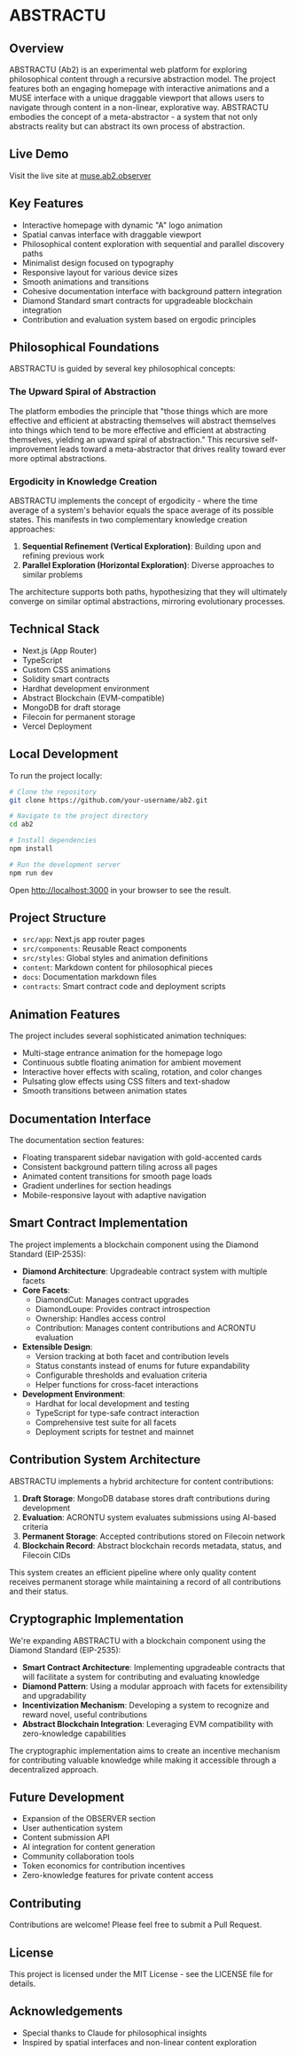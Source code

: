# ABSTRACTU

## Overview
ABSTRACTU (Ab2) is an experimental web platform for exploring philosophical content through a recursive abstraction model. The project features both an engaging homepage with interactive animations and a MUSE interface with a unique draggable viewport that allows users to navigate through content in a non-linear, explorative way. ABSTRACTU embodies the concept of a meta-abstractor - a system that not only abstracts reality but can abstract its own process of abstraction.

## Live Demo
Visit the live site at [muse.ab2.observer](https://muse.ab2.observer)

## Key Features
- Interactive homepage with dynamic "A" logo animation
- Spatial canvas interface with draggable viewport
- Philosophical content exploration with sequential and parallel discovery paths
- Minimalist design focused on typography
- Responsive layout for various device sizes
- Smooth animations and transitions
- Cohesive documentation interface with background pattern integration
- Diamond Standard smart contracts for upgradeable blockchain integration
- Contribution and evaluation system based on ergodic principles

## Philosophical Foundations
ABSTRACTU is guided by several key philosophical concepts:

### The Upward Spiral of Abstraction
The platform embodies the principle that "those things which are more effective and efficient at abstracting themselves will abstract themselves into things which tend to be more effective and efficient at abstracting themselves, yielding an upward spiral of abstraction." This recursive self-improvement leads toward a meta-abstractor that drives reality toward ever more optimal abstractions.

### Ergodicity in Knowledge Creation
ABSTRACTU implements the concept of ergodicity - where the time average of a system's behavior equals the space average of its possible states. This manifests in two complementary knowledge creation approaches:

1. **Sequential Refinement (Vertical Exploration)**: Building upon and refining previous work
2. **Parallel Exploration (Horizontal Exploration)**: Diverse approaches to similar problems

The architecture supports both paths, hypothesizing that they will ultimately converge on similar optimal abstractions, mirroring evolutionary processes.

## Technical Stack
- Next.js (App Router)
- TypeScript
- Custom CSS animations
- Solidity smart contracts
- Hardhat development environment
- Abstract Blockchain (EVM-compatible)
- MongoDB for draft storage
- Filecoin for permanent storage
- Vercel Deployment

## Local Development
To run the project locally:

```bash
# Clone the repository
git clone https://github.com/your-username/ab2.git

# Navigate to the project directory
cd ab2

# Install dependencies
npm install

# Run the development server
npm run dev
```

Open [http://localhost:3000](http://localhost:3000) in your browser to see the result.

## Project Structure
- `src/app`: Next.js app router pages
- `src/components`: Reusable React components
- `src/styles`: Global styles and animation definitions
- `content`: Markdown content for philosophical pieces
- `docs`: Documentation markdown files
- `contracts`: Smart contract code and deployment scripts

## Animation Features
The project includes several sophisticated animation techniques:
- Multi-stage entrance animation for the homepage logo
- Continuous subtle floating animation for ambient movement
- Interactive hover effects with scaling, rotation, and color changes
- Pulsating glow effects using CSS filters and text-shadow
- Smooth transitions between animation states

## Documentation Interface
The documentation section features:
- Floating transparent sidebar navigation with gold-accented cards
- Consistent background pattern tiling across all pages
- Animated content transitions for smooth page loads
- Gradient underlines for section headings
- Mobile-responsive layout with adaptive navigation

## Smart Contract Implementation
The project implements a blockchain component using the Diamond Standard (EIP-2535):

- **Diamond Architecture**: Upgradeable contract system with multiple facets
- **Core Facets**:
  - DiamondCut: Manages contract upgrades
  - DiamondLoupe: Provides contract introspection
  - Ownership: Handles access control
  - Contribution: Manages content contributions and ACRONTU evaluation
- **Extensible Design**:
  - Version tracking at both facet and contribution levels
  - Status constants instead of enums for future expandability
  - Configurable thresholds and evaluation criteria
  - Helper functions for cross-facet interactions
- **Development Environment**:
  - Hardhat for local development and testing
  - TypeScript for type-safe contract interaction
  - Comprehensive test suite for all facets
  - Deployment scripts for testnet and mainnet

## Contribution System Architecture
ABSTRACTU implements a hybrid architecture for content contributions:

1. **Draft Storage**: MongoDB database stores draft contributions during development
2. **Evaluation**: ACRONTU system evaluates submissions using AI-based criteria
3. **Permanent Storage**: Accepted contributions stored on Filecoin network
4. **Blockchain Record**: Abstract blockchain records metadata, status, and Filecoin CIDs

This system creates an efficient pipeline where only quality content receives permanent storage while maintaining a record of all contributions and their status.

## Cryptographic Implementation
We're expanding ABSTRACTU with a blockchain component using the Diamond Standard (EIP-2535):

- **Smart Contract Architecture**: Implementing upgradeable contracts that will facilitate a system for contributing and evaluating knowledge
- **Diamond Pattern**: Using a modular approach with facets for extensibility and upgradability
- **Incentivization Mechanism**: Developing a system to recognize and reward novel, useful contributions
- **Abstract Blockchain Integration**: Leveraging EVM compatibility with zero-knowledge capabilities

The cryptographic implementation aims to create an incentive mechanism for contributing valuable knowledge while making it accessible through a decentralized approach.

## Future Development
- Expansion of the OBSERVER section
- User authentication system
- Content submission API
- AI integration for content generation
- Community collaboration tools
- Token economics for contribution incentives
- Zero-knowledge features for private content access

## Contributing
Contributions are welcome! Please feel free to submit a Pull Request.

## License
This project is licensed under the MIT License - see the LICENSE file for details.

## Acknowledgements
- Special thanks to Claude for philosophical insights
- Inspired by spatial interfaces and non-linear content exploration
